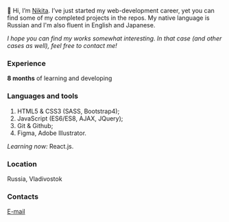 👋 Hi, I’m [Nikita](https://github.com/thatkit). I’ve just started my web-development career, yet you can find some of my completed projects in the repos. 
My native language is Russian and I'm also fluent in English and Japanese.

*I hope you can find my works somewhat interesting. In that case (and other cases as well), feel free to contact me!*

### Experience
**8 months** of learning and developing

### Languages and tools
1. HTML5 & CSS3 (SASS, Bootstrap4);
2. JavaScript (ES6/ES8, AJAX, JQuery);
3. Git & Github;
4. Figma, Adobe Illustrator.

*Learning now:* React.js.

### Location
Russia, Vladivostok

### Contacts
[E-mail](mailto:emper137137@gmail.com?subject=[GitHub]%20Hello%20Nikita)
